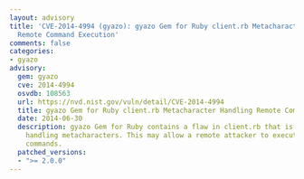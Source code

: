 ```yaml
---
layout: advisory
title: 'CVE-2014-4994 (gyazo): gyazo Gem for Ruby client.rb Metacharacter Handling
  Remote Command Execution'
comments: false
categories:
- gyazo
advisory:
  gem: gyazo
  cve: 2014-4994
  osvdb: 108563
  url: https://nvd.nist.gov/vuln/detail/CVE-2014-4994
  title: gyazo Gem for Ruby client.rb Metacharacter Handling Remote Command Execution
  date: 2014-06-30
  description: gyazo Gem for Ruby contains a flaw in client.rb that is triggered when
    handling metacharacters. This may allow a remote attacker to execute arbitrary
    commands.
  patched_versions:
  - ">= 2.0.0"
---
```

